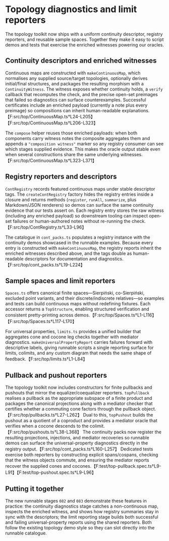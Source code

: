 # Topology diagnostics and limit reporters

The topology toolkit now ships with a uniform continuity descriptor, registry reporters,
and reusable sample spaces. Together they make it easy to script demos and tests that
exercise the enriched witnesses powering our oracles.

## Continuity descriptors and enriched witnesses

Continuous maps are constructed with `makeContinuousMap`, which normalises any supplied
source/target topologies, optionally derives initial/final structures, and packages the
resulting morphism with a `ContinuityWitness`. The witness exposes whether continuity
holds, a `verify` callback that recomputes the check, and the precise open-set
preimages that failed so diagnostics can surface counterexamples. Successful
certificates include an enriched payload (currently a note plus every preimage) so
compositions can inherit human-readable explanations.【F:src/top/ContinuousMap.ts†L24-L205】【F:src/top/ContinuousMap.ts†L206-L323】

The `compose` helper reuses those enriched payloads: when both components carry witness
notes the composite aggregates them and appends a `"composition witness"` marker so any
registry consumer can see which stages supplied evidence. This makes the oracle output
stable even when several constructions share the same underlying witnesses.【F:src/top/ContinuousMap.ts†L323-L371】

## Registry reporters and descriptors

`ContRegistry` records featured continuous maps under stable descriptor tags. The
`createContRegistry` factory hides the registry entries inside a closure and returns
methods (`register`, `runAll`, `summarize`, plus Markdown/JSON renderers) so demos can
surface the same continuity evidence that our tests assert on. Each registry entry
stores the raw witness (including any enriched payload) so downstream tooling can
inspect open-set failures or human-authored notes without re-running the check.【F:src/top/ContRegistry.ts†L33-L96】

The catalogue in `cont_packs.ts` populates a registry instance with the continuity
demos showcased in the runnable examples. Because every entry is constructed with
`makeContinuousMap`, the registry reports inherit the enriched witnesses described
above, and the tags double as human-readable descriptors for documentation and
diagnostics.【F:src/top/cont_packs.ts†L19-L224】

## Sample spaces and limit reporters

`Spaces.ts` offers canonical finite spaces—Sierpiński, co-Sierpiński, excluded point
variants, and their discrete/indiscrete relatives—so examples and tests can build
continuous maps without redefining fixtures. Each accessor returns a `TopStructure`,
enabling structured verification and consistent pretty-printing across demos.【F:src/top/Spaces.ts†L1-L116】【F:src/top/Spaces.ts†L117-L170】

For universal properties, `limits.ts` provides a unified builder that aggregates cone
and cocone leg checks together with mediator diagnostics. `makeUniversalPropertyReport`
carries failures forward with descriptive labels, giving runnable scripts a single
reporting surface for limits, colimits, and any custom diagram that needs the same
shape of feedback.【F:src/top/limits.ts†L1-L84】

## Pullback and pushout reporters

The topology toolkit now includes constructors for finite pullbacks and pushouts that
mirror the equalizer/coequalizer reporters. `topPullback` realises a pullback as the
appropriate subspace of a finite product and packages the canonical projections along
with a mediator checker that certifies whether a commuting cone factors through the
pullback object.【F:src/top/pullbacks.ts†L27-L262】 Dual to this, `topPushout` builds the
pushout as a quotient of a coproduct and provides a mediator oracle that verifies when
a cocone descends to the colimit.【F:src/top/pushouts.ts†L38-L368】 The continuity packs
now register the resulting projections, injections, and mediator recoveries so runnable
demos can surface the universal-property diagnostics directly in the registry
output.【F:src/top/cont_packs.ts†L160-L257】 Dedicated tests exercise both reporters by
constructing explicit spans/cospans, checking that the witness objects commute, and
ensuring the mediator reports recover the supplied cones and cocones.【F:test/top-pullback.spec.ts†L9-L91】【F:test/top-pushout.spec.ts†L9-L96】

## Putting it together

The new runnable stages `082` and `083` demonstrate these features in practice: the
continuity diagnostics stage catches a non-continuous map, inspects the enriched
witness, and shows how registry summaries stay in sync with the descriptors; the limit
reporting stage builds both successful and failing universal-property reports using the
shared reporters. Both follow the existing topology demo style so they can slot directly
into the runnable catalogue.
